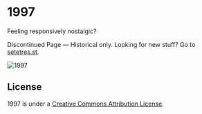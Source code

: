 1997
====

Feeling responsively nostalgic?

Discontinued Page  &#8212; Historical only. Looking for new stuff? Go to [setetres.st].

![1997](http://file.setetres.st/img/1997-header.gif?raw=true)

License
-------

1997 is under a [Creative Commons Attribution License].

[setetres.st]: http://setetres.st
[Creative Commons Attribution License]: http://creativecommons.org/licenses/by/4.0